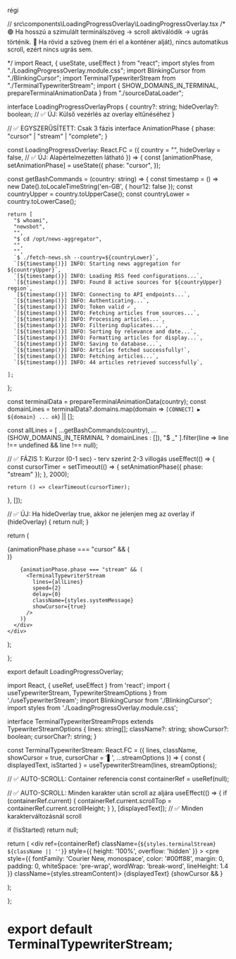 régi 

// src\components\LoadingProgressOverlay\LoadingProgressOverlay.tsx
/*
🟢 Ha hosszú a szimulált terminálszöveg → scroll aktiválódik → ugrás történik.
🔴 Ha rövid a szöveg (nem éri el a konténer alját), nincs automatikus scroll, ezért nincs ugrás sem.


*/
import React, { useState, useEffect } from "react";
import styles from "./LoadingProgressOverlay.module.css";
import BlinkingCursor from "./BlinkingCursor";
import TerminalTypewriterStream from "./TerminalTypewriterStream";
import { SHOW_DOMAINS_IN_TERMINAL, prepareTerminalAnimationData } from "./sourceDataLoader";

interface LoadingProgressOverlayProps {
  country?: string;
  hideOverlay?: boolean; // ✅ ÚJ: Külső vezérlés az overlay eltűnéséhez
}

// ✅ EGYSZERŰSÍTETT: Csak 3 fázis
interface AnimationPhase {
  phase: "cursor" | "stream" | "complete";
}

const LoadingProgressOverlay: React.FC<LoadingProgressOverlayProps> = ({
  country = "",
  hideOverlay = false, // ✅ ÚJ: Alapértelmezetten látható
}) => {
  const [animationPhase, setAnimationPhase] = useState<AnimationPhase>({
    phase: "cursor",
  });

  const getBashCommands = (country: string) => {
    const timestamp = () => new Date().toLocaleTimeString('en-GB', { hour12: false });
    const countryUpper = country.toUpperCase();
    const countryLower = country.toLowerCase();
  
    return [
      "$ whoami",
      "newsbot",
      "",
      "$ cd /opt/news-aggregator",
      "",
      "",
      `$ ./fetch-news.sh --country=${countryLower}`,
      `[${timestamp()}] INFO: Starting news aggregation for ${countryUpper}`,
      `[${timestamp()}] INFO: Loading RSS feed configurations...`,
      `[${timestamp()}] INFO: Found 8 active sources for ${countryUpper} region`,
      `[${timestamp()}] INFO: Connecting to API endpoints...`,
      `[${timestamp()}] INFO: Authenticating...`,
      `[${timestamp()}] INFO: Token valid ✓`,
      `[${timestamp()}] INFO: Fetching articles from sources...`,
      `[${timestamp()}] INFO: Processing articles...`,
      `[${timestamp()}] INFO: Filtering duplicates...`,
      `[${timestamp()}] INFO: Sorting by relevance and date...`,
      `[${timestamp()}] INFO: Formatting articles for display...`,
      `[${timestamp()}] INFO: Saving to database...`,
      `[${timestamp()}] INFO: Articles fetched successfully!`,
      `[${timestamp()}] INFO: Fetching articles...`,
      `[${timestamp()}] INFO: 44 articles retrieved successfully`,
     
    ];
  };
  
  const terminalData = prepareTerminalAnimationData(country);
  const domainLines = terminalData?.domains.map(domain => `[CONNECT] ▶ ${domain} ... ok`) || [];

  const allLines = [
    ...getBashCommands(country),
    ...(SHOW_DOMAINS_IN_TERMINAL ? domainLines : []),
    "$ _"
  ].filter(line => line !== undefined && line !== null);

  // ✅ FÁZIS 1: Kurzor (0-1 sec) - terv szerint 2-3 villogás
  useEffect(() => {
    const cursorTimer = setTimeout(() => {
      setAnimationPhase({ phase: "stream" });
    }, 2000);

    return () => clearTimeout(cursorTimer);
  }, []);

  // ✅ ÚJ: Ha hideOverlay true, akkor ne jelenjen meg az overlay
  if (hideOverlay) {
    return null;
  }

return (
  <div className={styles.overlay}>
    <div className={styles.terminalBox}>
      <div className={styles.logArea}>
        {animationPhase.phase === "cursor" && (
          <div className={styles.terminalContent}>
           <BlinkingCursor show={true} className={styles.cursor} />
          </div>
        )}

        {animationPhase.phase === "stream" && (
          <TerminalTypewriterStream
            lines={allLines}
            speed={2}
            delay={0}
            className={styles.systemMessage}
            showCursor={true}
          />
        )}
      </div>
    </div>
  </div>
);

};

export default LoadingProgressOverlay;


import React, { useRef, useEffect } from 'react';
import { useTypewriterStream, TypewriterStreamOptions } from './useTypewriterStream';
import BlinkingCursor from './BlinkingCursor';
import styles from './LoadingProgressOverlay.module.css';

interface TerminalTypewriterStreamProps extends TypewriterStreamOptions {
  lines: string[];
  className?: string;
  showCursor?: boolean;
  cursorChar?: string;
}

const TerminalTypewriterStream: React.FC<TerminalTypewriterStreamProps> = ({
  lines,
  className,
  showCursor = true,
  cursorChar = '▌',
  ...streamOptions
}) => {
  const { displayedText, isStarted } = useTypewriterStream(lines, streamOptions);
  
  // ✅ AUTO-SCROLL: Container referencia
  const containerRef = useRef<HTMLDivElement>(null);

  // ✅ AUTO-SCROLL: Minden karakter után scroll az aljára
  useEffect(() => {
    if (containerRef.current) {
      containerRef.current.scrollTop = containerRef.current.scrollHeight;
    }
  }, [displayedText]); // ✅ Minden karakterváltozásnál scroll

  if (!isStarted) return null;


  return (
    <div 
      ref={containerRef}
      className={`${styles.terminalStream} ${className || ''}`}
      style={{ height: '100%', overflow: 'hidden' }}
    >
      <pre style={{ 
        fontFamily: 'Courier New, monospace',
        color: '#00ff88',
        margin: 0,
        padding: 0,
        whiteSpace: 'pre-wrap',
        wordWrap: 'break-word',
        lineHeight: 1.4 
      }} className={styles.streamContent}>
        {displayedText}
        {showCursor && <BlinkingCursor show={true} char={cursorChar} />}
      </pre>
    </div>
  );

};

export default TerminalTypewriterStream;
===============================================
